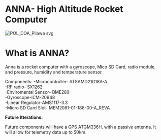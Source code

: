 # ANNA- High Altitude Rocket Computer
![POL_COA_Pilawa svg](https://github.com/user-attachments/assets/0d7092b1-8683-4285-91ed-c0914ee1125b)

# What is ANNA?
Anna is a rocket computer with a gyroscope, Mico SD Card, radio module, and pressure, humidity and temperature sensor.


Components:
-Microcontroller- ATSAMD21G18A-A  
-RF radio- SX1262  
-Enviromental Sensor- BME280  
-Gyroscope-ICM-20948  
-Linear Regulator-AMS1117-3.3  
-Micro SD Card Slot- MEM2061-01-188-00-A_REVA 

**Future Itterations:**

Future components will have a GPS ATGM336H, with a passive antenna. It will allow for telemetry data up to 50km.


